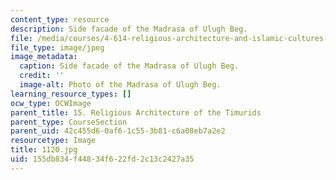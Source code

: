 ```yaml
---
content_type: resource
description: Side facade of the Madrasa of Ulugh Beg.
file: /media/courses/4-614-religious-architecture-and-islamic-cultures-fall-2002/155db834f44834f622fd2c13c2427a35_1120.jpg
file_type: image/jpeg
image_metadata:
  caption: Side facade of the Madrasa of Ulugh Beg.
  credit: ''
  image-alt: Photo of the Madrasa of Ulugh Beg.
learning_resource_types: []
ocw_type: OCWImage
parent_title: 15. Religious Architecture of the Timurids
parent_type: CourseSection
parent_uid: 42c455d6-0af6-1c55-3b81-c6a08eb7a2e2
resourcetype: Image
title: 1120.jpg
uid: 155db834-f448-34f6-22fd-2c13c2427a35
---
```

